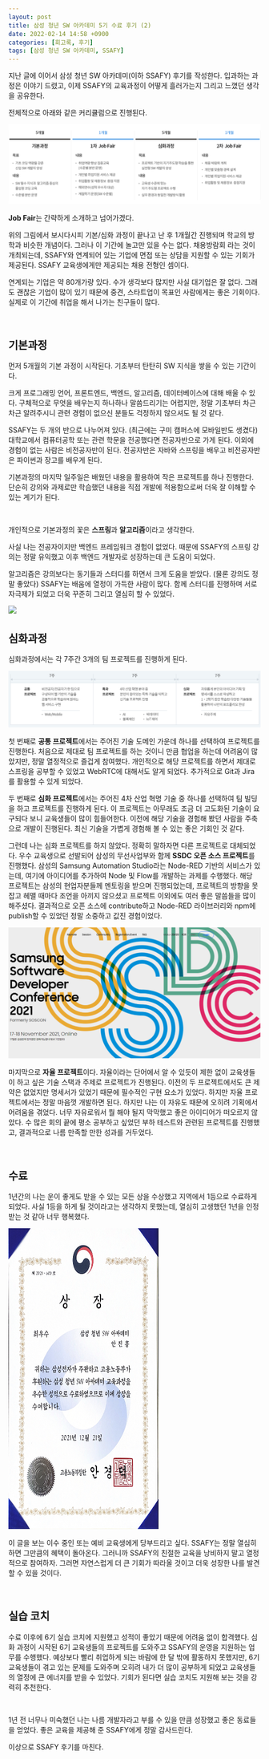 ```yaml
---
layout: post
title: 삼성 청년 SW 아카데미 5기 수료 후기 (2)
date: 2022-02-14 14:58 +0900
categories: [회고록, 후기]
tags: [삼성 청년 SW 아카데미, SSAFY]
---
```




지난 글에 이어서 삼성 청년 SW 아카데미(이하 SSAFY) 후기를 작성한다. 입과하는 과정은 이야기 드렸고, 이제 SSAFY의 교육과정이 어떻게 흘러가는지 그리고 느꼈던 생각을 공유한다.

전체적으로 아래와 같은 커리큘럼으로 진행된다. 

![ssafy](/assets/img/ssafy1.png)

**Job Fair**는 간략하게 소개하고 넘어가겠다. 

위의 그림에서 보시다시피 기본/심화 과정이 끝나고 난 후 1개월간 진행되며 학교의 방학과 비슷한 개념이다. 그러나 이 기간에 놀고만 있을 수는 없다. 채용방람회 라는 것이 개최되는데, SSAFY와 연계되어 있는 기업에 면접 또는 상담을 지원할 수 있는 기회가 제공된다. SSAFY 교육생에게만 제공되는 채용 전형인 셈이다. 

연계되는 기업은 약 80개가량 있다. 수가 생각보다 많지만 사실 대기업은 잘 없다. 그래도 괜찮은 기업이 많이 있기 때문에 중견, 스타트업이 목표인 사람에게는 좋은 기회이다. 실제로 이 기간에 취업을 해서 나가는 친구들이 많다.

<br>

## 기본과정

먼저 5개월의 기본 과정이 시작된다. 기초부터 탄탄히 SW 지식을 쌓을 수 있는 기간이다. 

크게 프로그래밍 언어, 프론트엔드, 백엔드, 알고리즘, 데이터베이스에 대해 배울 수 있다. 구체적으로 무엇을 배우는지 하나하나 말씀드리기는 어렵지만, 정말 기초부터 차근차근 알려주시니 관련 경험이 없으신 분들도 걱정하지 않으셔도 될 것 같다.

SSAFY는 두 개의 반으로 나누어져 있다. (최근에는 구미 캠퍼스에 모바일반도 생겼다) 대학교에서 컴퓨터공학 또는 관련 학문을 전공했다면 전공자반으로 가게 된다. 이외에 경험이 없는 사람은 비전공자반이 된다. 전공자반은 자바와 스프링을 배우고 비전공자반은 파이썬과 장고를 배우게 된다. 

기본과정의 마지막 일주일은 배웠던 내용을 활용하여 작은 프로젝트를 하나 진행한다. 단순히 강의와 과제로만 학습했던 내용을 직접 개발에 적용함으로써 더욱 잘 이해할 수 있는 계기가 된다.

<br>

개인적으로 기본과정의 꽃은 **스프링**과 **알고리즘**이라고 생각한다.

사실 나는 전공자이지만 백엔드 프레임워크 경험이 없었다. 때문에 SSAFY의 스프링 강의는 정말 유익했고 이후 백엔드 개발자로 성장하는데 큰 도움이 되었다. 

알고리즘은 강의보다는 동기들과 스터디를 하면서 크게 도움을 받았다. (물론 강의도 정말 좋았다) SSAFY는 배움에 열정이 가득한 사람이 많다. 함께 스터디를 진행하며 서로 자극제가 되었고 더욱 꾸준히 그리고 열심히 할 수 있었다.

<img src="http://mazassumnida.wtf/api/generate_badge?boj=heung"/>

<br>

## 심화과정

심화과정에서는 각 7주간 3개의 팀 프로젝트를 진행하게 된다.

![ssafy](/assets/img/ssafy2.png)

첫 번째로 **공통 프로젝트**에서는 주어진 기술 도메인 가운데 하나를 선택하여 프로젝트를 진행한다. 처음으로 제대로 팀 프로젝트를 하는 것이니 만큼 협업을 하는데 어려움이 많았지만, 정말 열정적으로 즐겁게 참여했다. 개인적으로 해당 프로젝트를 하면서 제대로 스프링을 공부할 수 있었고 WebRTC에 대해서도 알게 되었다. 추가적으로 Git과 Jira를 활용할 수 있게 되었다.

두 번째로 **심화 프로젝트**에서는 주어진 4차 산업 혁명 기술 중 하나를 선택하여 팀 빌딩을 하고 프로젝트를 진행하게 된다. 이 프로젝트는 아무래도 조금 더 고도화된 기술이 요구되다 보니 교육생들이 많이 힘들어한다. 이전에 해당 기술을 경험해 봤던 사람을 주축으로 개발이 진행된다. 최신 기술을 가볍게 경험해 볼 수 있는 좋은 기회인 것 같다. 

그런데 나는 심화 프로젝트를 하지 않았다. 정확히 말하자면 다른 프로젝트로 대체되었다. 우수 교육생으로 선발되어 삼성의 무선사업부와 함께 **SSDC 오픈 소스 프로젝트**를 진행했다. 삼성의 Samsung Automation Studio라는 Node-RED 기반의 서비스가 있는데, 여기에 아이디어를 추가하여 Node 및 Flow를 개발하는 과제를 수행했다. 해당 프로젝트는 삼성의 현업자분들께 멘토링을 받으며 진행되었는데, 프로젝트의 방향을 못 잡고 헤맬 때마다 조언을 아끼지 않으셨고 프로젝트 이외에도 여러 좋은 말씀들을 많이 해주셨다. 결과적으로 오픈 소스에 contribute하고 Node-RED 라이브러리와 npm에 publish할 수 있었던 정말 소중하고 값진 경험이었다.

![ssafy](/assets/img/ssdc.png)

마지막으로 **자율 프로젝트**이다. 자율이라는 단어에서 알 수 있듯이 제한 없이 교육생들이 하고 싶은 기술 스택과 주제로 프로젝트가 진행된다. 이전의 두 프로젝트에서도 큰 제약은 없었지만 명세서가 있었기 때문에 필수적인 구현 요소가 있었다. 하지만 자율 프로젝트에서는 정말 마음껏 개발하면 된다. 하지만 나는 이 자유도 때문에 오히려 기획에서 어려움을 겪었다. 너무 자유로워서 뭘 해야 될지 막막했고 좋은 아이디어가 떠오르지 않았다. 수 많은 회의 끝에 평소 공부하고 싶었던 부하 테스트와 관련된 프로젝트를 진행했고, 결과적으로 나름 만족할 만한 성과를 거두었다. 

<br>

## 수료

1년간의 나는 운이 좋게도 받을 수 있는 모든 상을 수상했고 지역에서 1등으로 수료하게 되었다. 사실 1등을 하게 될 것이라고는 생각하지 못했는데, 열심히 고생했던 1년을 인정받는 것 같아 너무 행복했다.

<img src="/assets/img/ssafy3.jpg" width="300" height="600"/>

이 글을 보는 이수 중인 또는 예비 교육생에게 당부드리고 싶다. SSAFY는 정말 열심히 하면 그만큼의 혜택이 돌아온다. 그러니까 SSAFY의 친절한 교육을 낭비하지 말고 열정적으로 참여하자. 그러면 자연스럽게 더 큰 기회가 따라올 것이고 더욱 성장한 나를 발견할 수 있을 것이다. 

<br>

## 실습 코치

수료 이후에 6기 실습 코치에 지원했고 성적이 좋았기 때문에 어려움 없이 합격했다. 심화 과정이 시작된 6기 교육생들의 프로젝트를 도와주고 SSAFY의 운영을 지원하는 업무를 수행했다. 예상보다 빨리 취업하게 되는 바람에 한 달 밖에 활동하지 못했지만, 6기 교육생들이 겪고 있는 문제를 도와주며 오히려 내가 더 많이 공부하게 되었고 교육생들의 열정에 큰 에너지를 받을 수 있었다. 기회가 된다면 실습 코치도 지원해 보는 것을 강력히 추천한다.

<br>

1년 전 너무나 미숙했던 나는 나름 개발자라고 부를 수 있을 만큼 성장했고 좋은 동료들을 얻었다. 좋은 교육을 제공해 준 SSAFY에게 정말 감사드린다. 

이상으로 SSAFY 후기를 마친다.

